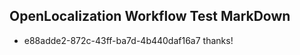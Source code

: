 ## OpenLocalization Workflow Test MarkDown
* e88adde2-872c-43ff-ba7d-4b440daf16a7 thanks!

<!--HONumber=Aug16_HO5-->


